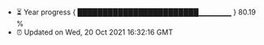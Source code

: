 - ⏳ Year progress { ████████████████████████▁▁▁▁▁▁ } 80.19 %
- ⏰ Updated on Wed, 20 Oct 2021 16:32:16 GMT


